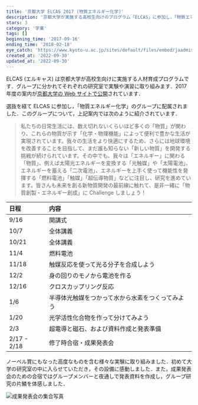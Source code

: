```yaml
---
title: '京都大学 ELCAS 2017 (物質エネルギー化学)'
description: '京都大学が実施する高校生向けのプログラム「ELCAS」に参加し，「物質エネルギー化学」の実習に取り組みました．'
stars: 3
category: '学業'
tags: []
beginning_time: '2017-09-16'
ending_time: '2018-02-18'
eye_catch: 'https://www.kyoto-u.ac.jp/sites/default/files/embed/jaadmissionsevents_newsdepartmentgakusainews2017images170705_101.jpg'
created_at: '2022-09-30'
updated_at: '2022-09-30'
---
```


ELCAS (エルキャス) は京都大学が高校生向けに実施する人材育成プログラムです．グループに分かれてそれぞれの研究室で実験や演習に取り組みます．2017 年度の案内が[京都大学の Web サイトで公開](https://www.kyoto-u.ac.jp/sites/default/files/embed/jaadmissionsevents_newsdepartmentgakusainews2017documents170705_101_1.pdf)されています．

選抜を経て ELCAS に参加し，「物質エネルギー化学」のグループに配属されました．このグループについて，上記案内では次のように紹介されています．

> 私たちの日常生活には、数え切れないくらいほど多くの「物質」が関わり、これらの物質が示す「化学・物理機能」によって便利で豊かな生活が実現されています。我々の生活をより快適にするため、さらには地球環境を改善することを目指して、まだ誰も知らない「新しい物質」を開発する挑戦が続けられています。その中でも、我々は「エネルギー」に関わる「物質」、例えば太陽光エネルギーを変換する「光触媒」や「太陽電池」、エネルギーを蓄える「二次電池」、エネルギーを上手く使って機能性を発揮する「燃料電池」「触媒」「超伝導物質」などに注目し、研究を進めています。皆さんも未来を創る新物質開発の最前線に触れて、是非一緒に「物質創製・エネルギー創成」に Challenge しましょう！

| 日程        | 内容                                             |
| :---------- | :----------------------------------------------- |
| 9/16        | 開講式                                           |
| 10/7        | 全体講義                                         |
| 10/21       | 全体講義                                         |
| 11/4        | 燃料電池                                         |
| 11/18       | 触媒反応を使って光る分子を合成しよう             |
| 12/2        | 身の回りのモノから電池を作る                     |
| 12/16       | クロスカップリング反応                           |
| 1/6         | 半導体光触媒をつかって水から水素をつくってみよう |
| 1/20        | 光学活性化合物を作って分けてみよう               |
| 2/3         | 超電導と磁石、および資料作成と発表準備           |
| 2/17 - 2/18 | 修了時合宿・成果発表会                           |

ノーベル賞にもなった高度なものを含む様々な実験に取り組みました．初めて大学の研究室の中に入らせていただき，その設備に感動しました．また，成果発表会のための合宿ではグループメンバーと夜通しで発表資料を作成し，グループ研究の片鱗を体感しました．

![成果発表会の集合写真](https://www.kyoto-u.ac.jp/sites/default/files/embed/jaadmissionsevents_newsdepartmentgakusainews2017images180218_105.jpg)
